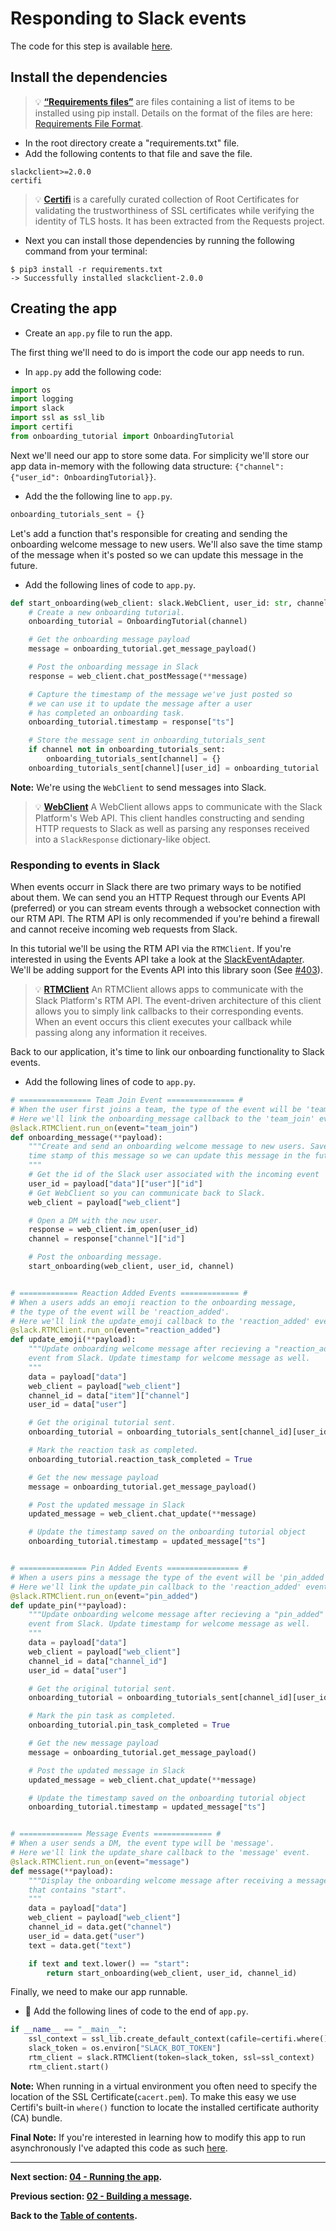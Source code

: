 # Responding to Slack events
The code for this step is available [here](/docs/tutorial/PythOnBoardingBot).

## Install the dependencies
> 💡 **[“Requirements files”](https://pip.pypa.io/en/stable/user_guide/#id12)** are files containing a list of items to be installed using pip install. Details on the format of the files are here: [Requirements File Format](https://pip.pypa.io/en/stable/reference/pip_install/#requirements-file-format).

- In the root directory create a "requirements.txt" file.
- Add the following contents to that file and save the file.
```
slackclient>=2.0.0
certifi
```
> 💡 **[Certifi](https://github.com/certifi/python-certifi)** is a carefully curated collection of Root Certificates for validating the trustworthiness of SSL certificates while verifying the identity of TLS hosts. It has been extracted from the Requests project.

- Next you can install those dependencies by running the following command from your terminal:
```
$ pip3 install -r requirements.txt
-> Successfully installed slackclient-2.0.0
```

## Creating the app

- Create an `app.py` file to run the app.

The first thing we'll need to do is import the code our app needs to run.
- In `app.py` add the following code:
```Python
import os
import logging
import slack
import ssl as ssl_lib
import certifi
from onboarding_tutorial import OnboardingTutorial
```

Next we'll need our app to store some data. For simplicity we'll store our app data in-memory with the following data structure: `{"channel": {"user_id": OnboardingTutorial}}`.
- Add the the following line to `app.py`.
```Python
onboarding_tutorials_sent = {}
```

Let's add a function that's responsible for creating and sending the onboarding welcome message to new users. We'll also save the time stamp of the message when it's posted so we can update this message in the future.
- Add the following lines of code to `app.py`.
```Python
def start_onboarding(web_client: slack.WebClient, user_id: str, channel: str):
    # Create a new onboarding tutorial.
    onboarding_tutorial = OnboardingTutorial(channel)

    # Get the onboarding message payload
    message = onboarding_tutorial.get_message_payload()

    # Post the onboarding message in Slack
    response = web_client.chat_postMessage(**message)

    # Capture the timestamp of the message we've just posted so
    # we can use it to update the message after a user
    # has completed an onboarding task.
    onboarding_tutorial.timestamp = response["ts"]

    # Store the message sent in onboarding_tutorials_sent
    if channel not in onboarding_tutorials_sent:
        onboarding_tutorials_sent[channel] = {}
    onboarding_tutorials_sent[channel][user_id] = onboarding_tutorial
```
**Note:** We're using the `WebClient` to send messages into Slack.
> 💡 **[WebClient](/slack/web/client.py)** A WebClient allows apps to communicate with the Slack Platform's Web API. This client handles constructing and sending HTTP requests to Slack as well as parsing any responses received into a `SlackResponse` dictionary-like object.

### Responding to events in Slack
When events occurr in Slack there are two primary ways to be notified about them. We can send you an HTTP Request through our Events API (preferred) or you can stream events through a websocket connection with our RTM API. The RTM API is only recommended if you're behind a firewall and cannot receive incoming web requests from Slack.

In this tutorial we'll be using the RTM API via the `RTMClient`. If you're interested in using the Events API take a look at the [SlackEventAdapter](https://github.com/slackapi/python-slack-events-api). We'll be adding support for the Events API into this library soon (See [#403](https://github.com/slackapi/python-slackclient/issues/403)).

> 💡 **[RTMClient](/slack/rtm/client.py)** An RTMClient allows apps to communicate with the Slack Platform's RTM API. The event-driven architecture of this client allows you to simply link callbacks to their corresponding events. When an event occurs this client executes your callback while passing along any information it receives.

Back to our application, it's time to link our onboarding functionality to Slack events.
- Add the following lines of code to `app.py`.
```Python
# ================ Team Join Event =============== #
# When the user first joins a team, the type of the event will be 'team_join'.
# Here we'll link the onboarding_message callback to the 'team_join' event.
@slack.RTMClient.run_on(event="team_join")
def onboarding_message(**payload):
    """Create and send an onboarding welcome message to new users. Save the
    time stamp of this message so we can update this message in the future.
    """
    # Get the id of the Slack user associated with the incoming event
    user_id = payload["data"]["user"]["id"]
    # Get WebClient so you can communicate back to Slack.
    web_client = payload["web_client"]

    # Open a DM with the new user.
    response = web_client.im_open(user_id)
    channel = response["channel"]["id"]

    # Post the onboarding message.
    start_onboarding(web_client, user_id, channel)


# ============= Reaction Added Events ============= #
# When a users adds an emoji reaction to the onboarding message,
# the type of the event will be 'reaction_added'.
# Here we'll link the update_emoji callback to the 'reaction_added' event.
@slack.RTMClient.run_on(event="reaction_added")
def update_emoji(**payload):
    """Update onboarding welcome message after recieving a "reaction_added"
    event from Slack. Update timestamp for welcome message as well.
    """
    data = payload["data"]
    web_client = payload["web_client"]
    channel_id = data["item"]["channel"]
    user_id = data["user"]

    # Get the original tutorial sent.
    onboarding_tutorial = onboarding_tutorials_sent[channel_id][user_id]

    # Mark the reaction task as completed.
    onboarding_tutorial.reaction_task_completed = True

    # Get the new message payload
    message = onboarding_tutorial.get_message_payload()

    # Post the updated message in Slack
    updated_message = web_client.chat_update(**message)

    # Update the timestamp saved on the onboarding tutorial object
    onboarding_tutorial.timestamp = updated_message["ts"]


# =============== Pin Added Events ================ #
# When a users pins a message the type of the event will be 'pin_added'.
# Here we'll link the update_pin callback to the 'reaction_added' event.
@slack.RTMClient.run_on(event="pin_added")
def update_pin(**payload):
    """Update onboarding welcome message after recieving a "pin_added"
    event from Slack. Update timestamp for welcome message as well.
    """
    data = payload["data"]
    web_client = payload["web_client"]
    channel_id = data["channel_id"]
    user_id = data["user"]

    # Get the original tutorial sent.
    onboarding_tutorial = onboarding_tutorials_sent[channel_id][user_id]

    # Mark the pin task as completed.
    onboarding_tutorial.pin_task_completed = True

    # Get the new message payload
    message = onboarding_tutorial.get_message_payload()

    # Post the updated message in Slack
    updated_message = web_client.chat_update(**message)

    # Update the timestamp saved on the onboarding tutorial object
    onboarding_tutorial.timestamp = updated_message["ts"]


# ============== Message Events ============= #
# When a user sends a DM, the event type will be 'message'.
# Here we'll link the update_share callback to the 'message' event.
@slack.RTMClient.run_on(event="message")
def message(**payload):
    """Display the onboarding welcome message after receiving a message
    that contains "start".
    """
    data = payload["data"]
    web_client = payload["web_client"]
    channel_id = data.get("channel")
    user_id = data.get("user")
    text = data.get("text")

    if text and text.lower() == "start":
        return start_onboarding(web_client, user_id, channel_id)
```

Finally, we need to make our app runnable.
- 🏁 Add the following lines of code to the end of `app.py`.
```Python
if __name__ == "__main__":
    ssl_context = ssl_lib.create_default_context(cafile=certifi.where())
    slack_token = os.environ["SLACK_BOT_TOKEN"]
    rtm_client = slack.RTMClient(token=slack_token, ssl=ssl_context)
    rtm_client.start()
```
**Note:** When running in a virtual environment you often need to specify the location of the SSL Certificate(`cacert.pem`). To make this easy we use Certifi's built-in `where()` function to locate the installed certificate authority (CA) bundle.

**Final Note:** If you're interested in learning how to modify this app to run asynchronously I've adapted this code as such [here](/docs/tutorial/PythOnBoardingBot/async_app.py).

---

**Next section: [04 - Running the app](/docs/tutorial/04-running-the-app.md).**

**Previous section: [02 - Building a message](/docs/tutorial/01-building-a-message.md).**

**Back to the [Table of contents](/docs/tutorial/#table-of-contents).**
